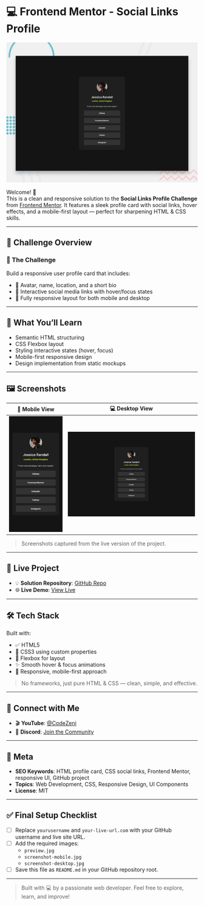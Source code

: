 # 💻 Frontend Mentor - Social Links Profile

![Design Preview](./preview.jpg)

Welcome! 👋  
This is a clean and responsive solution to the **Social Links Profile Challenge** from [Frontend Mentor](https://www.frontendmentor.io). It features a sleek profile card with social links, hover effects, and a mobile-first layout — perfect for sharpening HTML & CSS skills.

---

## 📌 Challenge Overview

### 🎯 The Challenge

Build a responsive user profile card that includes:

- 👤 Avatar, name, location, and a short bio
- 🔗 Interactive social media links with hover/focus states
- 📱 Fully responsive layout for both mobile and desktop

---

## 🧩 What You’ll Learn

- Semantic HTML structuring
- CSS Flexbox layout
- Styling interactive states (hover, focus)
- Mobile-first responsive design
- Design implementation from static mockups

---

## 🖼️ Screenshots

| 📱 Mobile View | 💻 Desktop View |
|:--------------:|:---------------:|
| ![Mobile View](design/mobile-design.jpg) | ![Desktop View](design/desktop-design.jpg) |

> Screenshots captured from the live version of the project.

---

## 🔗 Live Project

- 💡 **Solution Repository**: [GitHub Repo](https://github.com/CodeZeniYT/Socail-Profile-Link)
- 🌐 **Live Demo**: [View Live](https://Socail-Profile-Link.github.io)

---

## 🛠️ Tech Stack

Built with:

- ✅ HTML5
- 🎨 CSS3 using custom properties
- 📐 Flexbox for layout
- ✨ Smooth hover & focus animations
- 📱 Responsive, mobile-first approach

> No frameworks, just pure HTML & CSS — clean, simple, and effective.

---

## 📡 Connect with Me

- 🎬 **YouTube**: [@CodeZeni](https://youtube.com/@CodeZeni)
- 💬 **Discord**: [Join the Community](https://discord.com/invite/pxgnypbp)

---

## 🧠 Meta

- **SEO Keywords**: HTML profile card, CSS social links, Frontend Mentor, responsive UI, GitHub project
- **Topics**: Web Development, CSS, Responsive Design, UI Components
- **License**: MIT

---

## ✅ Final Setup Checklist

- [ ] Replace `yourusername` and `your-live-url.com` with your GitHub username and live site URL.
- [ ] Add the required images:
  - `preview.jpg`
  - `screenshot-mobile.jpg`
  - `screenshot-desktop.jpg`
- [ ] Save this file as `README.md` in your GitHub repository root.

---

> Built with 💻 by a passionate web developer. Feel free to explore, learn, and improve!
